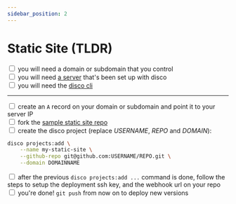 ```yaml
---
sidebar_position: 2
---
```


# Static Site (TLDR)

<input type="checkbox" /> you will need a domain or subdomain that you control  
<input type="checkbox" /> you will need [a server](http://localhost:3000/get-started/set-up-your-server) that's been set up with disco  
<input type="checkbox" /> you will need the [disco cli](../get-started/install-the-cli)  

---

<input type="checkbox" /> create an `A` record on your domain or subdomain and point it to your server IP  
<input type="checkbox" /> fork the [sample static site repo](https://github.com/letsdiscodev/example-static-site/fork)  
<input type="checkbox" /> create the disco project (replace *USERNAME*, *REPO* and *DOMAIN*):

```bash
disco projects:add \
    --name my-static-site \
    --github-repo git@github.com:USERNAME/REPO.git \
    --domain DOMAINNAME
```

<input type="checkbox" /> after the previous `disco projects:add ...` command is done, follow the steps to setup the deployment ssh key, and the webhook url on your repo   
<input type="checkbox" /> you're done! `git push` from now on to deploy new versions